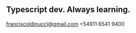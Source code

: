 Typescript dev. Always learning.
--------------------------------------------------------------------------------------------------------------
franciscoldinucci@gmail.com
+54911 6541 9400
